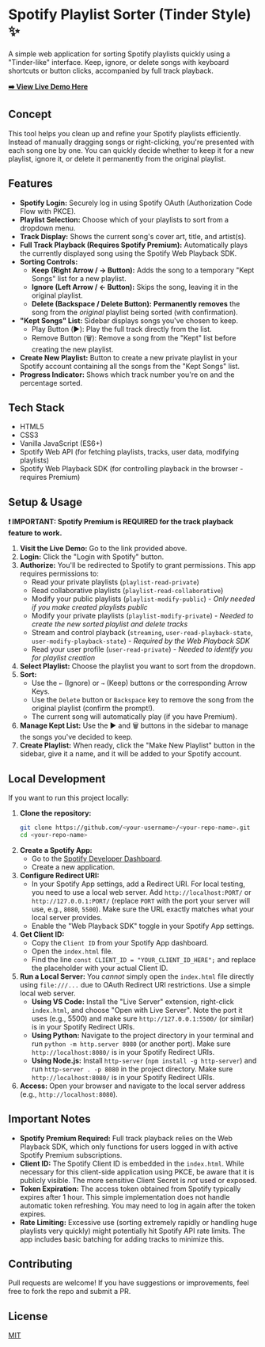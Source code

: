 # Spotify Playlist Sorter (Tinder Style) ✨

A simple web application for sorting Spotify playlists quickly using a "Tinder-like" interface. Keep, ignore, or delete songs with keyboard shortcuts or button clicks, accompanied by full track playback.

**[➡️ View Live Demo Here](https://ipcmf.github.io/SpotifySorter/)** <!-- Replace with your actual GitHub Pages link -->

<!-- Optional: Add a screenshot or GIF -->
<!-- [Insert Screenshot/GIF Here] -->
<!-- Example: ![App Screenshot](link/to/your/screenshot.png) -->

## Concept

This tool helps you clean up and refine your Spotify playlists efficiently. Instead of manually dragging songs or right-clicking, you're presented with each song one by one. You can quickly decide whether to keep it for a new playlist, ignore it, or delete it permanently from the original playlist.

## Features

*   **Spotify Login:** Securely log in using Spotify OAuth (Authorization Code Flow with PKCE).
*   **Playlist Selection:** Choose which of your playlists to sort from a dropdown menu.
*   **Track Display:** Shows the current song's cover art, title, and artist(s).
*   **Full Track Playback (Requires Spotify Premium):** Automatically plays the currently displayed song using the Spotify Web Playback SDK.
*   **Sorting Controls:**
    *   **Keep (Right Arrow / → Button):** Adds the song to a temporary "Kept Songs" list for a new playlist.
    *   **Ignore (Left Arrow / ← Button):** Skips the song, leaving it in the original playlist.
    *   **Delete (Backspace / Delete Button):** **Permanently removes** the song from the *original* playlist being sorted (with confirmation).
*   **"Kept Songs" List:** Sidebar displays songs you've chosen to keep.
    *   Play Button (▶️): Play the full track directly from the list.
    *   Remove Button (🗑️): Remove a song from the "Kept" list before creating the new playlist.
*   **Create New Playlist:** Button to create a new private playlist in your Spotify account containing all the songs from the "Kept Songs" list.
*   **Progress Indicator:** Shows which track number you're on and the percentage sorted.

## Tech Stack

*   HTML5
*   CSS3
*   Vanilla JavaScript (ES6+)
*   Spotify Web API (for fetching playlists, tracks, user data, modifying playlists)
*   Spotify Web Playback SDK (for controlling playback in the browser - requires Premium)

## Setup & Usage

**❗ IMPORTANT: Spotify Premium is REQUIRED for the track playback feature to work.**

1.  **Visit the Live Demo:** Go to the link provided above.
2.  **Login:** Click the "Login with Spotify" button.
3.  **Authorize:** You'll be redirected to Spotify to grant permissions. This app requires permissions to:
    *   Read your private playlists (`playlist-read-private`)
    *   Read collaborative playlists (`playlist-read-collaborative`)
    *   Modify your public playlists (`playlist-modify-public`) - *Only needed if you make created playlists public*
    *   Modify your private playlists (`playlist-modify-private`) - *Needed to create the new sorted playlist and delete tracks*
    *   Stream and control playback (`streaming`, `user-read-playback-state`, `user-modify-playback-state`) - *Required by the Web Playback SDK*
    *   Read your user profile (`user-read-private`) - *Needed to identify you for playlist creation*
4.  **Select Playlist:** Choose the playlist you want to sort from the dropdown.
5.  **Sort:**
    *   Use the `←` (Ignore) or `→` (Keep) buttons or the corresponding Arrow Keys.
    *   Use the `Delete` button or `Backspace` key to remove the song from the original playlist (confirm the prompt!).
    *   The current song will automatically play (if you have Premium).
6.  **Manage Kept List:** Use the ▶️ and 🗑️ buttons in the sidebar to manage the songs you've decided to keep.
7.  **Create Playlist:** When ready, click the "Make New Playlist" button in the sidebar, give it a name, and it will be added to your Spotify account.

## Local Development

If you want to run this project locally:

1.  **Clone the repository:**
    ```bash
    git clone https://github.com/<your-username>/<your-repo-name>.git
    cd <your-repo-name>
    ```
2.  **Create a Spotify App:**
    *   Go to the [Spotify Developer Dashboard](https://developer.spotify.com/dashboard/).
    *   Create a new application.
3.  **Configure Redirect URI:**
    *   In your Spotify App settings, add a Redirect URI. For local testing, you need to use a local web server. Add `http://localhost:PORT/` or `http://127.0.0.1:PORT/` (replace `PORT` with the port your server will use, e.g., `8080`, `5500`). Make sure the URL exactly matches what your local server provides.
    *   Enable the "Web Playback SDK" toggle in your Spotify App settings.
4.  **Get Client ID:**
    *   Copy the `Client ID` from your Spotify App dashboard.
    *   Open the `index.html` file.
    *   Find the line `const CLIENT_ID = "YOUR_CLIENT_ID_HERE";` and replace the placeholder with your actual Client ID.
5.  **Run a Local Server:** You *cannot* simply open the `index.html` file directly using `file:///...` due to OAuth Redirect URI restrictions. Use a simple local web server.
    *   **Using VS Code:** Install the "Live Server" extension, right-click `index.html`, and choose "Open with Live Server". Note the port it uses (e.g., 5500) and make sure `http://127.0.0.1:5500/` (or similar) is in your Spotify Redirect URIs.
    *   **Using Python:** Navigate to the project directory in your terminal and run `python -m http.server 8080` (or another port). Make sure `http://localhost:8080/` is in your Spotify Redirect URIs.
    *   **Using Node.js:** Install `http-server` (`npm install -g http-server`) and run `http-server . -p 8080` in the project directory. Make sure `http://localhost:8080/` is in your Spotify Redirect URIs.
6.  **Access:** Open your browser and navigate to the local server address (e.g., `http://localhost:8080`).

## Important Notes

*   **Spotify Premium Required:** Full track playback relies on the Web Playback SDK, which only functions for users logged in with active Spotify Premium subscriptions.
*   **Client ID:** The Spotify Client ID is embedded in the `index.html`. While necessary for this client-side application using PKCE, be aware that it is publicly visible. The more sensitive Client Secret is *not* used or exposed.
*   **Token Expiration:** The access token obtained from Spotify typically expires after 1 hour. This simple implementation does not handle automatic token refreshing. You may need to log in again after the token expires.
*   **Rate Limiting:** Excessive use (sorting extremely rapidly or handling huge playlists very quickly) might potentially hit Spotify API rate limits. The app includes basic batching for adding tracks to minimize this.

## Contributing

Pull requests are welcome! If you have suggestions or improvements, feel free to fork the repo and submit a PR.

## License

[MIT](LICENSE) <!-- Optional: Add a LICENSE file (e.g., MIT License) -->
